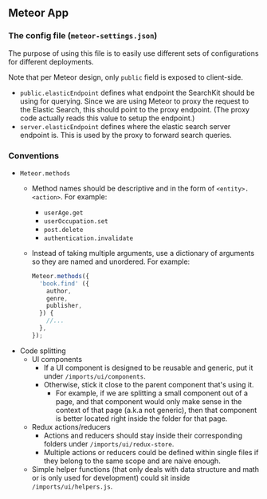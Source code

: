 ## Meteor App

### The config file (`meteor-settings.json`)

The purpose of using this file is to easily use different sets of configurations for different deployments.

Note that per Meteor design, only `public` field is exposed to client-side.

- `public.elasticEndpoint` defines what endpoint the SearchKit should be using for querying.
    Since we are using Meteor to proxy the request to the Elastic Search, this should point to the proxy endpoint.
    (The proxy code actually reads this value to setup the endpoint.)
- `server.elasticEndpoint` defines where the elastic search server endpoint is. This is used by the proxy to forward search queries.

### Conventions

- `Meteor.methods`
    - Method names should be descriptive and in the form of `<entity>.<action>`. For example:
        - `userAge.get`
        - `userOccupation.set`
        - `post.delete`
        - `authentication.invalidate`
    - Instead of taking multiple arguments, use a dictionary of arguments so they are named and unordered. For example:

        ```JavaScript
        Meteor.methods({
          'book.find' ({
            author,
            genre,
            publisher,
          }) {
            //...
          },
        });
        ```
- Code splitting
    - UI components
        - If a UI component is designed to be reusable and generic, put it under `/imports/ui/components`.
        - Otherwise, stick it close to the parent component that's using it.
            - For example, if we are splitting a small component out of a page, and that component would only make sense in the context of that page (a.k.a not generic), then that component is better located right inside the folder for that page.
    - Redux actions/reducers
        - Actions and reducers should stay inside their corresponding folders under `/imports/ui/redux-store`.
        - Multiple actions or reducers could be defined within single files if they belong to the same scope and are naive enough.
    - Simple helper functions (that only deals with data structure and math or is only used for development) could sit inside `/imports/ui/helpers.js`.
